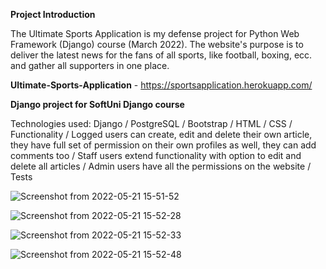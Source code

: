**Project Introduction**

The Ultimate Sports Application is my defense project for Python Web Framework (Django) course (March 2022). The website's purpose is to deliver the latest news for the fans of all sports, like football, boxing, ecc. and gather all supporters in one place.

**Ultimate-Sports-Application** - https://sportsapplication.herokuapp.com/

**Django project for SoftUni Django course**

Technologies used:
Django /
PostgreSQL /
Bootstrap /
HTML /
CSS /
Functionality /
Logged users can create, edit and delete their own article, they have full set of permission on their own profiles as well, they can add comments too /
Staff users extend functionality with option to edit and delete all articles /
Admin users have all the permissions on the website /
Tests

![Screenshot from 2022-05-21 15-51-52](https://user-images.githubusercontent.com/102832367/169653386-a26712d1-118e-449a-b571-9ec9ec2caf60.png)

![Screenshot from 2022-05-21 15-52-28](https://user-images.githubusercontent.com/102832367/169653390-11a6a664-4053-4282-a74d-76a6aaa6e627.png)

![Screenshot from 2022-05-21 15-52-33](https://user-images.githubusercontent.com/102832367/169653394-f56097bd-9127-4e29-877f-c4687076e712.png)

![Screenshot from 2022-05-21 15-52-48](https://user-images.githubusercontent.com/102832367/169653396-30b08c7f-636b-4cc7-9ff5-bd26ce63cbd9.png)
